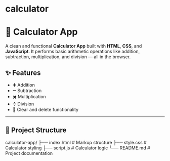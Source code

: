 # calculator

# 🧮 Calculator App

A clean and functional **Calculator App** built with **HTML**, **CSS**, and **JavaScript**. It performs basic arithmetic operations like addition, subtraction, multiplication, and division — all in the browser.


## ✨ Features

- ➕ Addition  
- ➖ Subtraction  
- ✖️ Multiplication  
- ➗ Division  
- 🧼 Clear and delete functionality  

---

## 📁 Project Structure
calculator-app/
├── index.html # Markup structure
├── style.css # Calculator styling
├── script.js # Calculator logic
└── README.md # Project documentation



